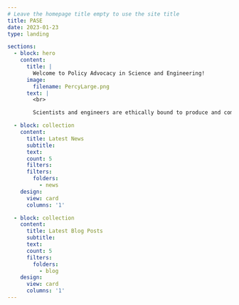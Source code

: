 ```yaml
---
# Leave the homepage title empty to use the site title
title: PASE
date: 2023-01-23
type: landing

sections:
  - block: hero
    content:
      title: |
        Welcome to Policy Advocacy in Science and Engineering!
      image:
        filename: PercyLarge.png
      text: |
        <br>

        Scientists and engineers are ethically bound to produce and communicate scientific knowledge in a sustainable, equitable, and inclusive manner. This is known as social responsibility. PASE is a student organization dedicated to teaching students how to practice social responsibility while providing them opportunities to contribute to sustainable development and promote societal and environmental welfare through civic engagement and science communication.

  - block: collection
    content:
      title: Latest News
      subtitle:
      text:
      count: 5
      filters:
      filters:
        folders:
          - news
    design:
      view: card
      columns: '1'

  - block: collection
    content:
      title: Latest Blog Posts
      subtitle:
      text:
      count: 5
      filters:
        folders:
          - blog
    design:
      view: card
      columns: '1'
---
```

